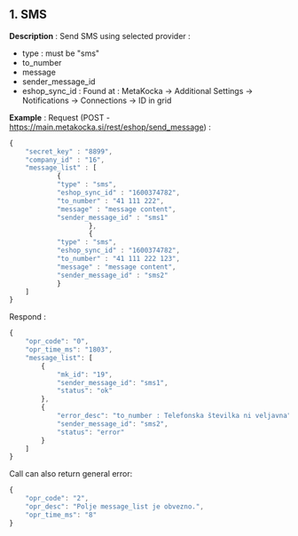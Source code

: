## 1. SMS

**Description** : Send SMS using selected provider :
* type : must be "sms"
* to_number
* message
* sender_message_id
* eshop_sync_id :  Found at : MetaKocka -> Additional Settings -> Notifications -> Connections -> ID in grid

**Example** :
Request (POST - https://main.metakocka.si/rest/eshop/send_message) :
```javascript
{
	"secret_key" : "8899",
	"company_id" : "16",
	"message_list" : [
		    {
			"type" : "sms",			
			"eshop_sync_id" : "1600374782",
			"to_number" : "41 111 222",
			"message" : "message content",
			"sender_message_id" : "sms1"				
                    },
                    {
			"type" : "sms",			
			"eshop_sync_id" : "1600374782",
			"to_number" : "41 111 222 123",
			"message" : "message content",
			"sender_message_id" : "sms2"				
		    }
	]
}
```
Respond :
```javascript
{
    "opr_code": "0",
    "opr_time_ms": "1803",
    "message_list": [
        {
            "mk_id": "19",
            "sender_message_id": "sms1",
            "status": "ok"
        },
        {
            "error_desc": "to_number : Telefonska številka ni veljavna",
            "sender_message_id": "sms2",
            "status": "error"
        }
    ]
}
```

Call can also return general error:
```javascript
{
    "opr_code": "2",
    "opr_desc": "Polje message_list je obvezno.",
    "opr_time_ms": "8"
}
```
